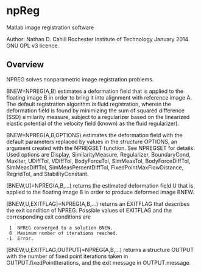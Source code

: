 # npReg
Matlab image registration software

Author: Nathan D. Cahill
Rochester Institute of Technology
January 2014
GNU GPL v3 licence.

## Overview

NPREG solves nonparametric image registration problems.

   BNEW=NPREG(A,B) estimates a deformation field that is applied to
   the floating image B in order to bring it into alignment with reference
   image A.  The default registration algorithm is fluid registration,
   wherein the deformation field is found by minimizing the sum of
   squared difference (SSD) similarity measure, subject to a regularizer
   based on the linearized elastic potential of the velocity field (known)
   as the fluid regularizer).

   BNEW=NPREG(A,B,OPTIONS) estimates the deformation field with the
   default parameters replaced by values in the structure OPTIONS, an
   argument created with the NPREGSET function.  See NPREGSET for
   details.  Used options are Display, SimilarityMeasure, Regularizer, 
   BoundaryCond, MaxIter, UDiffTol, VDiffTol, BodyForceTol, SimMeasTol, 
   BodyForceDiffTol, SimMeasDiffTol, SimMeasPercentDiffTol, 
   FixedPointMaxFlowDistance, RegridTol, and StabilityConstant.

   [BNEW,U]=NPREG(A,B,...) returns the estimated deformation field U
   that is applied to the floating image B in order to produce deformed
   image BNEW.

   [BNEW,U,EXITFLAG]=NPREG(A,B,...) returns an EXITFLAG that
   describes the exit condition of NPREG. Possible values of 
   EXITFLAG and the corresponding exit conditions are 

     1  NPREG converged to a solution BNEW.
     0  Maximum number of iterations reached.
    -1  Error.

   [BNEW,U,EXITFLAG,OUTPUT]=NPREG(A,B,...) returns a structure 
   OUTPUT with the number of fixed point iterations taken in
   OUTPUT.fixedPointIterations, and the exit message in OUTPUT.message.
